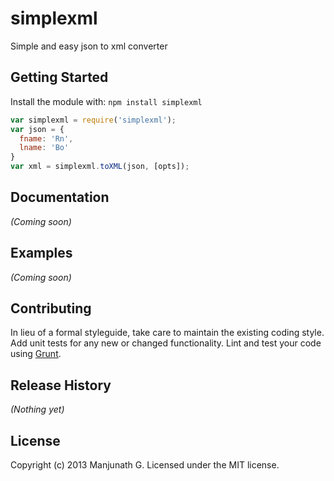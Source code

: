# simplexml

Simple and easy json to xml converter

## Getting Started
Install the module with: `npm install simplexml`

```javascript
var simplexml = require('simplexml');
var json = {
  fname: 'Rn',
  lname: 'Bo'
}
var xml = simplexml.toXML(json, [opts]);
```

## Documentation
_(Coming soon)_

## Examples
_(Coming soon)_

## Contributing
In lieu of a formal styleguide, take care to maintain the existing coding style. Add unit tests for any new or changed functionality. Lint and test your code using [Grunt](http://gruntjs.com/).

## Release History
_(Nothing yet)_

## License
Copyright (c) 2013 Manjunath G. Licensed under the MIT license.
